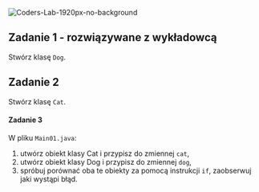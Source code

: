 ![Coders-Lab-1920px-no-background](https://user-images.githubusercontent.com/152855/73064373-5ed69780-3ea1-11ea-8a71-3d370a5e7dd8.png)


## Zadanie 1 - rozwiązywane z wykładowcą

Stwórz klasę `Dog`.

## Zadanie 2

Stwórz klasę `Cat`.

#### Zadanie 3
W pliku `Main01.java`:

1. utwórz obiekt klasy Cat i przypisz do zmiennej `cat`,
2. utwórz obiekt klasy Dog i przypisz do zmiennej `dog`,
3. spróbuj porównać oba te obiekty za pomocą instrukcji `if`, zaobserwuj jaki wystąpi błąd.
